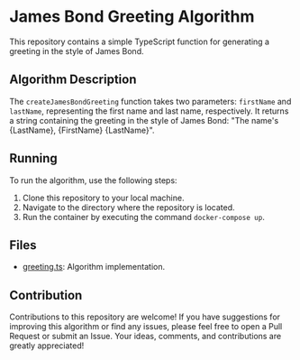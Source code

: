 # James Bond Greeting Algorithm

This repository contains a simple TypeScript function for generating a greeting in the style of James Bond.

## Algorithm Description

The `createJamesBondGreeting` function takes two parameters: `firstName` and `lastName`, representing the first name and last name, respectively. It returns a string containing the greeting in the style of James Bond: "The name's {LastName}, {FirstName} {LastName}".

## Running

To run the algorithm, use the following steps:

1. Clone this repository to your local machine.
2. Navigate to the directory where the repository is located.
3. Run the container by executing the command `docker-compose up`.

## Files

- [greeting.ts](./src/greeting.ts): Algorithm implementation.

## Contribution

Contributions to this repository are welcome! If you have suggestions for improving this algorithm or find any issues, please feel free to open a Pull Request or submit an Issue. Your ideas, comments, and contributions are greatly appreciated!
